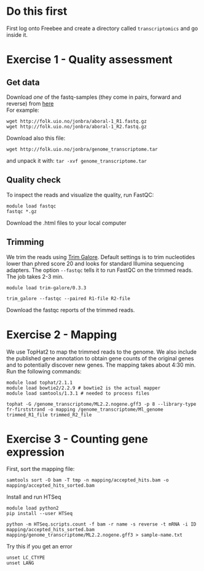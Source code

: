 
# Do this first
First log onto Freebee and create a directory called `transcriptomics` and go inside it.

# Exercise 1 - Quality assessment

## Get data

Download _one_ of the fastq-samples (they come in pairs, forward and reverse) from [here](http://folk.uio.no/jonbra/)  
For example:

```
wget http://folk.uio.no/jonbra/aboral-1_R1.fastq.gz  
wget http://folk.uio.no/jonbra/aboral-1_R2.fastq.gz
```

Download also this file:

`wget http://folk.uio.no/jonbra/genome_transcriptome.tar`

and unpack it with:
`tar -xvf genome_transcriptome.tar`  

## Quality check  
To inspect the reads and visualize the quality, run FastQC:  

```
module load fastqc
fastqc *.gz
```  

Download the .html files to your local computer

## Trimming  
We trim the reads using [Trim Galore](http://www.bioinformatics.babraham.ac.uk/projects/trim_galore/). Default settings is to trim nucleotides lower than phred score 20 and looks for standard Illumina sequencing adapters. The option `--fastqc` tells it to run FastQC on the trimmed reads. The job takes 2-3 min.

```
module load trim-galore/0.3.3

trim_galore --fastqc --paired R1-file R2-file
```

Download the fastqc reports of the trimmed reads.

# Exercise 2 - Mapping  
We use TopHat2 to map the trimmed reads to the genome. We also include the published gene annotation to obtain gene counts of the original genes and to potentially discover new genes. The mapping takes about 4:30 min. Run the following commands:  

```
module load tophat/2.1.1
module load bowtie2/2.2.9 # bowtie2 is the actual mapper
module load samtools/1.3.1 # needed to process files

tophat -G /genome_transcriptome/ML2.2.nogene.gff3 -p 8 --library-type fr-firststrand -o mapping /genome_transcriptome/Ml_genome trimmed_R1_file trimmed_R2_file
```

# Exercise 3 - Counting gene expression

First, sort the mapping file:

`samtools sort -O bam -T tmp -n mapping/accepted_hits.bam -o mapping/accepted_hits_sorted.bam`

Install and run HTSeq

```
module load python2
pip install --user HTSeq

python -m HTSeq.scripts.count -f bam -r name -s reverse -t mRNA -i ID mapping/accepted_hits_sorted.bam mapping/genome_transcriptome/ML2.2.nogene.gff3 > sample-name.txt
```

Try this if you get an error

```
unset LC_CTYPE
unset LANG
```
